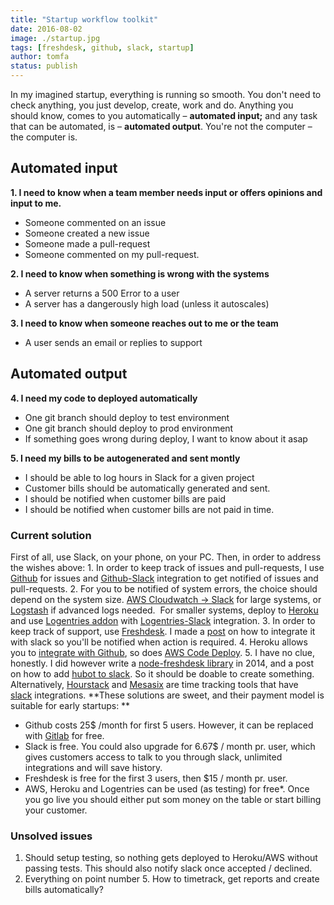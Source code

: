 ```yaml
---
title: "Startup workflow toolkit"
date: 2016-08-02
image: ./startup.jpg
tags: [freshdesk, github, slack, startup]
author: tomfa
status: publish
---
```


In my imagined startup, everything is running so smooth. You don't need to check anything, you just develop, create, work and do. Anything you should know, comes to you automatically – **automated input;** and any task that can be automated, is – **automated output**. You're not the computer – the computer is.

Automated input
---------------

**1\. I need to know when a team member needs input or offers opinions and input to me.**

*   Someone commented on an issue
*   Someone created a new issue
*   Someone made a pull-request
*   Someone commented on my pull-request.

**2\. I need to know when something is wrong with the systems**

*   A server returns a 500 Error to a user
*   A server has a dangerously high load (unless it autoscales)

**3\. I need to know when someone reaches out to me or the team**

*   A user sends an email or replies to support

**Automated output**
--------------------

**4\. I need my code to deployed automatically**

*   One git branch should deploy to test environment
*   One git branch should deploy to prod environment
*   If something goes wrong during deploy, I want to know about it asap

**5\. I need my bills to be autogenerated and sent montly**

*   I should be able to log hours in Slack for a given project
*   Customer bills should be automatically generated and sent.
*   I should be notified when customer bills are paid
*   I should be notified when customer bills are not paid in time.

### Current solution

First of all, use Slack, on your phone, on your PC. Then, in order to address the wishes above: 1. In order to keep track of issues and pull-requests, I use [Github](https://github.com/) for issues and [Github-Slack](https://slack.com/apps/A0F7YS2SX-github) integration to get notified of issues and pull-requests. 2. For you to be notified of system errors, the choice should depend on the system size. [AWS Cloudwatch -> Slack](http://ashiina.github.io/2015/06/cloudwatch-lambda-slack/) for large systems, or [Logstash](https://www.elastic.co/products/logstash) if advanced logs needed.  For smaller systems, deploy to [Heroku](https://www.heroku.com/) and use [Logentries addon](https://elements.heroku.com/addons/logentries) with [Logentries-Slack](https://slack.com/apps/A0F81FMAA-logentries) integration. 3. In order to keep track of support, use [Freshdesk](https://freshdesk.com/). I made a [post](http://notes.webutvikling.org/adding-freshdesk-to-slack/) on how to integrate it with slack so you'll be notified when action is required. 4. Heroku allows you to [integrate with Github](https://devcenter.heroku.com/articles/github-integration), so does [AWS Code Deploy](https://aws.amazon.com/documentation/codedeploy/). 5. I have no clue, honestly. I did however write a [node-freshdesk library](https://www.npmjs.com/package/node-freshdesk) in 2014, and a post on how to add [hubot to slack](http://notes.webutvikling.org/how-to-add-hubot-to-slack/). So it should be doable to create something. Alternatively, [Hourstack](https://hourstack.io/) and [Mesasix](https://timetracker.mesasix.com/) are time tracking tools that have [slack](https://hourstack.io/integrations/slack) integrations. **These solutions are sweet, and their payment model is suitable for early startups: **

*   Github costs 25$ /month for first 5 users. However, it can be replaced with [Gitlab](https://about.gitlab.com/) for free.
*   Slack is free. You could also upgrade for 6.67$ / month pr. user, which gives customers access to talk to you through slack, unlimited integrations and will save history.
*   Freshdesk is free for the first 3 users, then $15 / month pr. user.
*   AWS, Heroku and Logentries can be used (as testing) for free\*. Once you go live you should either put som money on the table or start billing your customer.

### Unsolved issues

1.  Should setup testing, so nothing gets deployed to Heroku/AWS without passing tests. This should also notify slack once accepted / declined.
2.  Everything on point number 5. How to timetrack, get reports and create bills automatically?
